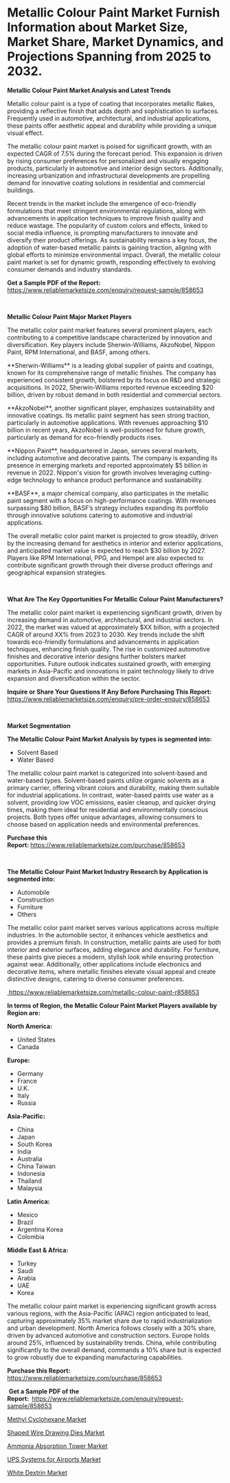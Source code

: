 <p><h1>Metallic Colour Paint Market Furnish Information about Market Size, Market Share, Market Dynamics, and Projections Spanning from 2025 to 2032.</h1></p><p><strong>Metallic Colour Paint Market Analysis and Latest Trends</strong></p>
<p><p>Metallic colour paint is a type of coating that incorporates metallic flakes, providing a reflective finish that adds depth and sophistication to surfaces. Frequently used in automotive, architectural, and industrial applications, these paints offer aesthetic appeal and durability while providing a unique visual effect. </p><p>The metallic colour paint market is poised for significant growth, with an expected CAGR of 7.5% during the forecast period. This expansion is driven by rising consumer preferences for personalized and visually engaging products, particularly in automotive and interior design sectors. Additionally, increasing urbanization and infrastructural developments are propelling demand for innovative coating solutions in residential and commercial buildings.</p><p>Recent trends in the market include the emergence of eco-friendly formulations that meet stringent environmental regulations, along with advancements in application techniques to improve finish quality and reduce wastage. The popularity of custom colors and effects, linked to social media influence, is prompting manufacturers to innovate and diversify their product offerings. As sustainability remains a key focus, the adoption of water-based metallic paints is gaining traction, aligning with global efforts to minimize environmental impact. Overall, the metallic colour paint market is set for dynamic growth, responding effectively to evolving consumer demands and industry standards.</p></p>
<p><strong>Get a Sample PDF of the Report:&nbsp;</strong> <a href="https://www.reliablemarketsize.com/enquiry/request-sample/858653?utm_campaign=2470&utm_medium=2&utm_source=Github&utm_content=ia&utm_term=31032025&utm_id=metallic-colour-paint">https://www.reliablemarketsize.com/enquiry/request-sample/858653</a></p>
<p>&nbsp;</p>
<p><strong>Metallic Colour Paint Major Market Players</strong></p>
<p><p>The metallic color paint market features several prominent players, each contributing to a competitive landscape characterized by innovation and diversification. Key players include Sherwin-Williams, AkzoNobel, Nippon Paint, RPM International, and BASF, among others.</p><p>**Sherwin-Williams** is a leading global supplier of paints and coatings, known for its comprehensive range of metallic finishes. The company has experienced consistent growth, bolstered by its focus on R&D and strategic acquisitions. In 2022, Sherwin-Williams reported revenue exceeding $20 billion, driven by robust demand in both residential and commercial sectors.</p><p>**AkzoNobel**, another significant player, emphasizes sustainability and innovative coatings. Its metallic paint segment has seen strong traction, particularly in automotive applications. With revenues approaching $10 billion in recent years, AkzoNobel is well-positioned for future growth, particularly as demand for eco-friendly products rises.</p><p>**Nippon Paint**, headquartered in Japan, serves several markets, including automotive and decorative paints. The company is expanding its presence in emerging markets and reported approximately $5 billion in revenue in 2022. Nippon's vision for growth involves leveraging cutting-edge technology to enhance product performance and sustainability.</p><p>**BASF**, a major chemical company, also participates in the metallic paint segment with a focus on high-performance coatings. With revenues surpassing $80 billion, BASF’s strategy includes expanding its portfolio through innovative solutions catering to automotive and industrial applications.</p><p>The overall metallic color paint market is projected to grow steadily, driven by the increasing demand for aesthetics in interior and exterior applications, and anticipated market value is expected to reach $30 billion by 2027. Players like RPM International, PPG, and Hempel are also expected to contribute significant growth through their diverse product offerings and geographical expansion strategies.</p></p>
<p>&nbsp;</p>
<p><strong>What Are The Key Opportunities For Metallic Colour Paint Manufacturers?</strong></p>
<p><p>The metallic color paint market is experiencing significant growth, driven by increasing demand in automotive, architectural, and industrial sectors. In 2022, the market was valued at approximately $XX billion, with a projected CAGR of around XX% from 2023 to 2030. Key trends include the shift towards eco-friendly formulations and advancements in application techniques, enhancing finish quality. The rise in customized automotive finishes and decorative interior designs further bolsters market opportunities. Future outlook indicates sustained growth, with emerging markets in Asia-Pacific and innovations in paint technology likely to drive expansion and diversification within the sector.</p></p>
<p><strong>Inquire or Share Your Questions If Any Before Purchasing This Report:</strong> <a href="https://www.reliablemarketsize.com/enquiry/pre-order-enquiry/858653?utm_campaign=2470&utm_medium=2&utm_source=Github&utm_content=ia&utm_term=31032025&utm_id=metallic-colour-paint">https://www.reliablemarketsize.com/enquiry/pre-order-enquiry/858653</a></p>
<p>&nbsp;</p>
<p><strong>Market Segmentation</strong></p>
<p><strong>The Metallic Colour Paint Market Analysis by types is segmented into:</strong></p>
<p><ul><li>Solvent Based</li><li>Water Based</li></ul></p>
<p><p>The metallic colour paint market is categorized into solvent-based and water-based types. Solvent-based paints utilize organic solvents as a primary carrier, offering vibrant colors and durability, making them suitable for industrial applications. In contrast, water-based paints use water as a solvent, providing low VOC emissions, easier cleanup, and quicker drying times, making them ideal for residential and environmentally conscious projects. Both types offer unique advantages, allowing consumers to choose based on application needs and environmental preferences.</p></p>
<p><strong>Purchase this Report:&nbsp;</strong><a href="https://www.reliablemarketsize.com/purchase/858653?utm_campaign=2470&utm_medium=2&utm_source=Github&utm_content=ia&utm_term=31032025&utm_id=metallic-colour-paint">https://www.reliablemarketsize.com/purchase/858653</a></p>
<p>&nbsp;</p>
<p><strong>The Metallic Colour Paint Market Industry Research by Application is segmented into:</strong></p>
<p><ul><li>Automobile</li><li>Construction</li><li>Furniture</li><li>Others</li></ul></p>
<p><p>The metallic color paint market serves various applications across multiple industries. In the automobile sector, it enhances vehicle aesthetics and provides a premium finish. In construction, metallic paints are used for both interior and exterior surfaces, adding elegance and durability. For furniture, these paints give pieces a modern, stylish look while ensuring protection against wear. Additionally, other applications include electronics and decorative items, where metallic finishes elevate visual appeal and create distinctive designs, catering to diverse consumer preferences.</p></p>
<p><a href="https://www.reliablemarketsize.com/metallic-colour-paint-r858653?utm_campaign=2470&utm_medium=2&utm_source=Github&utm_content=ia&utm_term=31032025&utm_id=metallic-colour-paint">&nbsp;https://www.reliablemarketsize.com/metallic-colour-paint-r858653</a></p>
<p><strong>In terms of Region, the Metallic Colour Paint Market Players available by Region are:</strong></p>
<p>
    <p> <strong> North America: </strong>
        <ul>
            <li>United States</li>
            <li>Canada</li>
        </ul>
        </p> 
    <p> <strong> Europe: </strong>
        <ul>
            <li>Germany</li>
            <li>France</li>
            <li>U.K.</li>
            <li>Italy</li>
            <li>Russia</li>
        </ul>
        </p> 
    <p> <strong> Asia-Pacific: </strong>
        <ul>
            <li>China</li>
            <li>Japan</li>
            <li>South Korea</li>
            <li>India</li>
            <li>Australia</li>
            <li>China Taiwan</li>
            <li>Indonesia</li>
            <li>Thailand</li>
            <li>Malaysia</li>
        </ul>
        </p> 
    <p> <strong> Latin America: </strong>
        <ul>
            <li>Mexico</li>
            <li>Brazil</li>
            <li>Argentina Korea</li>
            <li>Colombia</li>
        </ul>
        </p> 
    <p> <strong> Middle East & Africa: </strong>
        <ul>
            <li>Turkey</li>
            <li>Saudi</li>
            <li>Arabia</li>
            <li>UAE</li>
            <li>Korea</li>
        </ul>
    </p>
    </p>
<p><p>The metallic colour paint market is experiencing significant growth across various regions, with the Asia-Pacific (APAC) region anticipated to lead, capturing approximately 35% market share due to rapid industrialization and urban development. North America follows closely with a 30% share, driven by advanced automotive and construction sectors. Europe holds around 25%, influenced by sustainability trends. China, while contributing significantly to the overall demand, commands a 10% share but is expected to grow robustly due to expanding manufacturing capabilities.</p></p>
<p><strong>Purchase this Report: </strong><a href="https://www.reliablemarketsize.com/purchase/858653?utm_campaign=2470&utm_medium=2&utm_source=Github&utm_content=ia&utm_term=31032025&utm_id=metallic-colour-paint">https://www.reliablemarketsize.com/purchase/858653</a></p>
<p>&nbsp;<strong>Get a Sample PDF of the Report:&nbsp;&nbsp;</strong><a href="https://www.reliablemarketsize.com/enquiry/request-sample/858653?utm_campaign=2470&utm_medium=2&utm_source=Github&utm_content=ia&utm_term=31032025&utm_id=metallic-colour-paint">https://www.reliablemarketsize.com/enquiry/request-sample/858653</a></p>
<p><strong></strong></p>
<p><p><a href="https://github.com/fettycahow90/Market-Research-Report-List-1/blob/main/methyl-cyclohexane-market.md?utm_campaign=2470&utm_medium=2&utm_source=Github&utm_content=ia&utm_term=31032025&utm_id=metallic-colour-paint">Methyl Cyclohexane Market</a></p><p><a href="https://www.linkedin.com/pulse/shaped-wire-drawing-dies-market-research-report-2025-whw5e?utm_campaign=2470&utm_medium=2&utm_source=Github&utm_content=ia&utm_term=31032025&utm_id=metallic-colour-paint">Shaped Wire Drawing Dies Market</a></p><p><a href="https://www.linkedin.com/pulse/ammonia-absorption-tower-industry-analysis-market-size-growing-cagr-6vq4e?utm_campaign=2470&utm_medium=2&utm_source=Github&utm_content=ia&utm_term=31032025&utm_id=metallic-colour-paint">Ammonia Absorption Tower Market</a></p><p><a href="https://www.linkedin.com/pulse/ups-systems-airports-market-analysis-report-competitive-strategies-b4eke?utm_campaign=2470&utm_medium=2&utm_source=Github&utm_content=ia&utm_term=31032025&utm_id=metallic-colour-paint">UPS Systems for Airports Market</a></p><p><a href="https://github.com/piskofraisel/Market-Research-Report-List-1/blob/main/white-dextrin-market.md?utm_campaign=2470&utm_medium=2&utm_source=Github&utm_content=ia&utm_term=31032025&utm_id=metallic-colour-paint">White Dextrin Market</a></p></p>